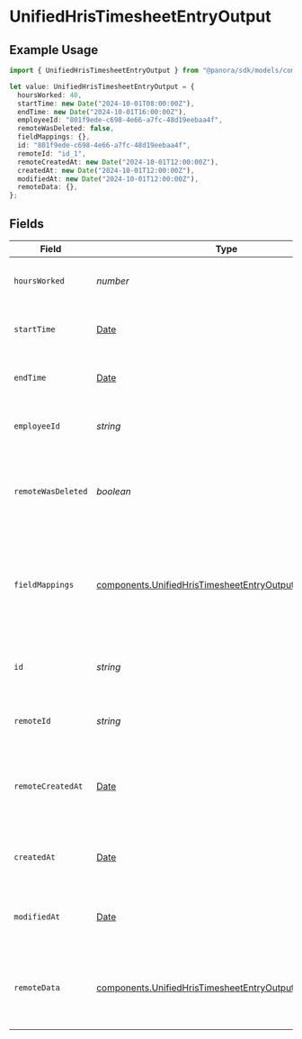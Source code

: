 # UnifiedHrisTimesheetEntryOutput

## Example Usage

```typescript
import { UnifiedHrisTimesheetEntryOutput } from "@panora/sdk/models/components";

let value: UnifiedHrisTimesheetEntryOutput = {
  hoursWorked: 40,
  startTime: new Date("2024-10-01T08:00:00Z"),
  endTime: new Date("2024-10-01T16:00:00Z"),
  employeeId: "801f9ede-c698-4e66-a7fc-48d19eebaa4f",
  remoteWasDeleted: false,
  fieldMappings: {},
  id: "801f9ede-c698-4e66-a7fc-48d19eebaa4f",
  remoteId: "id_1",
  remoteCreatedAt: new Date("2024-10-01T12:00:00Z"),
  createdAt: new Date("2024-10-01T12:00:00Z"),
  modifiedAt: new Date("2024-10-01T12:00:00Z"),
  remoteData: {},
};
```

## Fields

| Field                                                                                                                              | Type                                                                                                                               | Required                                                                                                                           | Description                                                                                                                        | Example                                                                                                                            |
| ---------------------------------------------------------------------------------------------------------------------------------- | ---------------------------------------------------------------------------------------------------------------------------------- | ---------------------------------------------------------------------------------------------------------------------------------- | ---------------------------------------------------------------------------------------------------------------------------------- | ---------------------------------------------------------------------------------------------------------------------------------- |
| `hoursWorked`                                                                                                                      | *number*                                                                                                                           | :heavy_minus_sign:                                                                                                                 | The number of hours worked                                                                                                         | 40                                                                                                                                 |
| `startTime`                                                                                                                        | [Date](https://developer.mozilla.org/en-US/docs/Web/JavaScript/Reference/Global_Objects/Date)                                      | :heavy_minus_sign:                                                                                                                 | The start time of the timesheet entry                                                                                              | 2024-10-01T08:00:00Z                                                                                                               |
| `endTime`                                                                                                                          | [Date](https://developer.mozilla.org/en-US/docs/Web/JavaScript/Reference/Global_Objects/Date)                                      | :heavy_minus_sign:                                                                                                                 | The end time of the timesheet entry                                                                                                | 2024-10-01T16:00:00Z                                                                                                               |
| `employeeId`                                                                                                                       | *string*                                                                                                                           | :heavy_minus_sign:                                                                                                                 | The UUID of the associated employee                                                                                                | 801f9ede-c698-4e66-a7fc-48d19eebaa4f                                                                                               |
| `remoteWasDeleted`                                                                                                                 | *boolean*                                                                                                                          | :heavy_minus_sign:                                                                                                                 | Indicates if the timesheet entry was deleted in the remote system                                                                  | false                                                                                                                              |
| `fieldMappings`                                                                                                                    | [components.UnifiedHrisTimesheetEntryOutputFieldMappings](../../models/components/unifiedhristimesheetentryoutputfieldmappings.md) | :heavy_minus_sign:                                                                                                                 | The custom field mappings of the object between the remote 3rd party & Panora                                                      | {<br/>"custom_field_1": "value1",<br/>"custom_field_2": "value2"<br/>}                                                             |
| `id`                                                                                                                               | *string*                                                                                                                           | :heavy_minus_sign:                                                                                                                 | The UUID of the timesheet entry record                                                                                             | 801f9ede-c698-4e66-a7fc-48d19eebaa4f                                                                                               |
| `remoteId`                                                                                                                         | *string*                                                                                                                           | :heavy_minus_sign:                                                                                                                 | The remote ID of the timesheet entry                                                                                               | id_1                                                                                                                               |
| `remoteCreatedAt`                                                                                                                  | [Date](https://developer.mozilla.org/en-US/docs/Web/JavaScript/Reference/Global_Objects/Date)                                      | :heavy_minus_sign:                                                                                                                 | The date when the timesheet entry was created in the remote system                                                                 | 2024-10-01T12:00:00Z                                                                                                               |
| `createdAt`                                                                                                                        | [Date](https://developer.mozilla.org/en-US/docs/Web/JavaScript/Reference/Global_Objects/Date)                                      | :heavy_minus_sign:                                                                                                                 | The created date of the timesheet entry                                                                                            | 2024-10-01T12:00:00Z                                                                                                               |
| `modifiedAt`                                                                                                                       | [Date](https://developer.mozilla.org/en-US/docs/Web/JavaScript/Reference/Global_Objects/Date)                                      | :heavy_minus_sign:                                                                                                                 | The last modified date of the timesheet entry                                                                                      | 2024-10-01T12:00:00Z                                                                                                               |
| `remoteData`                                                                                                                       | [components.UnifiedHrisTimesheetEntryOutputRemoteData](../../models/components/unifiedhristimesheetentryoutputremotedata.md)       | :heavy_minus_sign:                                                                                                                 | The remote data of the timesheet entry in the context of the 3rd Party                                                             | {<br/>"raw_data": {<br/>"additional_field": "some value"<br/>}<br/>}                                                               |